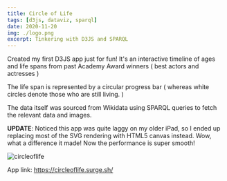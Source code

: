 ```yaml
---
title: Circle of Life
tags: [d3js, dataviz, sparql]
date: 2020-11-20
img: ./logo.png
excerpt: Tinkering with D3JS and SPARQL
---
```


Created my first D3JS app just for fun! It's an interactive timeline of ages and life spans from past Academy Award winners ( best actors and actresses )

The life span is represented by a circular progress bar ( whereas white circles denote those who are still living. )

The data itself was sourced from Wikidata using SPARQL queries to fetch the relevant data and images.

**UPDATE**: Noticed this app was quite laggy on my older iPad, so I ended up replacing most of the SVG rendering with HTML5 canvas instead. Wow, what a difference it made! Now the performance is super smooth!

![circleoflife](circleoflife.gif)

App link: https://circleoflife.surge.sh/
